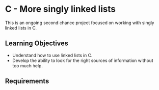 # C - More singly linked lists

This is an ongoing second chance project focused on working with singly linked lists in C.

## Learning Objectives

- Understand how to use linked lists in C.
- Develop the ability to look for the right sources of information without too much help.

## Requirements


